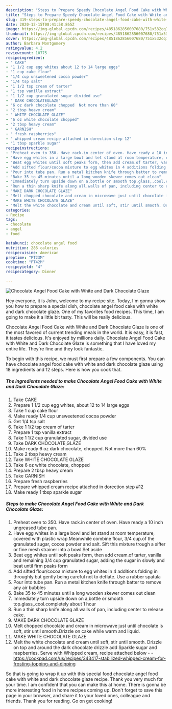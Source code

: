 ```yaml
---
description: "Steps to Prepare Speedy Chocolate Angel Food Cake with White and Dark Chocolate Glaze"
title: "Steps to Prepare Speedy Chocolate Angel Food Cake with White and Dark Chocolate Glaze"
slug: 319-steps-to-prepare-speedy-chocolate-angel-food-cake-with-white-and-dark-chocolate-glaze
date: 2020-12-15T08:41:58.865Z
image: https://img-global.cpcdn.com/recipes/4851862856007680/751x532cq70/chocolate-angel-food-cake-with-white-and-dark-chocolate-glaze-recipe-main-photo.jpg
thumbnail: https://img-global.cpcdn.com/recipes/4851862856007680/751x532cq70/chocolate-angel-food-cake-with-white-and-dark-chocolate-glaze-recipe-main-photo.jpg
cover: https://img-global.cpcdn.com/recipes/4851862856007680/751x532cq70/chocolate-angel-food-cake-with-white-and-dark-chocolate-glaze-recipe-main-photo.jpg
author: Barbara Montgomery
ratingvalue: 4.2
reviewcount: 10775
recipeingredient:
- " CAKE"
- "1 1/2 cup egg whites about 12 to 14 large eggs"
- "1 cup cake flour"
- "1/4 cup unsweetened cocoa powder"
- "1/4 tsp salt"
- "1 1/2 tsp cream of tarter"
- "1 tsp vanilla extract"
- "1 1/2 cup granulated sugar divided use"
- " DARK CHOCOLATEGLAZE"
- "6 oz dark chocolate chopped  Not more than 60"
- "2 tbsp heavy cream"
- " WHITE CHOCOLATE GLAZE"
- "6 oz white chocolate chopped"
- "2 tbsp heavy cream"
- " GARNISH"
- " fresh raspberries"
- " whipped cream recipe attached in dorection step 12"
- "1 tbsp sparkle sugar"
recipeinstructions:
- "Preheat oven to 350. Have rack.in center of oven. Have ready a 10 inch ungreased tube pan."
- "Have egg whites in a large bowl and let stand at room temperature, covered with plastic wrap.Meanwhile combine flour, 3/4 cup.of the granulated sugar, cocoa powder and salt. Sift this mixture trough a sifter or fine mesh strainer into a bowl Set aside"
- "Beat egg whites until soft peaks form, then add cream.of tarter, vanilla and remaining  3/4 cup granulated sugar, adding the sugar in slowly and beat until firm peaks form"
- "Add sifted flour/cocoa mixture to egg whites in 4 additions folding in throughly but gently being careful not to deflate. Use a rubber spatula"
- "Pour into tube pan. Run a metal kitchen knife through batter to remove any air bubbles"
- "Bake 35 to 45 minutes until a long wooden skewer comes out clean"
- "Immediately turn upside down on a,bottle or smooth top.glass,.cool.completely about 1 hour"
- "Run a thin sharp knife along all.walls of pan, including center to release cake."
- "MAKE DARK CHOCOLATE GLAZE"
- "Melt chopped chocolate and cream in microwave just until chocolate is soft, stir until smooth.Drizzle on cake while warm and liquid."
- "MAKE WHITE CHOCOLATE GLAZE"
- "Melt the white chocolate and cream until soft, stir until smooth. Drizzle on top and around the dark chocolate drizzle add Sparkle sugar and raspberries. Serve with Whipped cream, recipe attached below  https://cookpad.com/us/recipes/343417-stabilized-whipped-cream-for-frosting-topping-and-dipping"
categories:
- Recipe
tags:
- chocolate
- angel
- food

katakunci: chocolate angel food 
nutrition: 286 calories
recipecuisine: American
preptime: "PT23M"
cooktime: "PT42M"
recipeyield: "4"
recipecategory: Dinner

---
```



![Chocolate Angel Food Cake with White and Dark Chocolate Glaze](https://img-global.cpcdn.com/recipes/4851862856007680/751x532cq70/chocolate-angel-food-cake-with-white-and-dark-chocolate-glaze-recipe-main-photo.jpg)

Hey everyone, it is John, welcome to my recipe site. Today, I'm gonna show you how to prepare a special dish, chocolate angel food cake with white and dark chocolate glaze. One of my favorites food recipes. This time, I am going to make it a little bit tasty. This will be really delicious.



Chocolate Angel Food Cake with White and Dark Chocolate Glaze is one of the most favored of current trending meals in the world. It is easy, it is fast, it tastes delicious. It's enjoyed by millions daily. Chocolate Angel Food Cake with White and Dark Chocolate Glaze is something that I have loved my entire life. They're fine and they look fantastic.


To begin with this recipe, we must first prepare a few components. You can have chocolate angel food cake with white and dark chocolate glaze using 18 ingredients and 12 steps. Here is how you cook that.

<!--inarticleads1-->

##### The ingredients needed to make Chocolate Angel Food Cake with White and Dark Chocolate Glaze:

1. Take  CAKE
1. Prepare 1 1/2 cup egg whites, about 12 to 14 large eggs
1. Take 1 cup cake flour
1. Make ready 1/4 cup unsweetened cocoa powder
1. Get 1/4 tsp salt
1. Take 1 1/2 tsp cream of tarter
1. Prepare 1 tsp vanilla extract
1. Take 1 1/2 cup granulated sugar, divided use
1. Take  DARK CHOCOLATE,GLAZE
1. Make ready 6 oz dark chocolate, chopped.  Not more than 60%
1. Take 2 tbsp heavy cream
1. Take  WHITE CHOCOLATE GLAZE
1. Take 6 oz white chocolate, chopped
1. Prepare 2 tbsp heavy cream
1. Take  GARNISH
1. Prepare  fresh raspberries
1. Prepare  whipped cream recipe attached in dorection step #12
1. Make ready 1 tbsp sparkle sugar




<!--inarticleads2-->

##### Steps to make Chocolate Angel Food Cake with White and Dark Chocolate Glaze:

1. Preheat oven to 350. Have rack.in center of oven. Have ready a 10 inch ungreased tube pan.
1. Have egg whites in a large bowl and let stand at room temperature, covered with plastic wrap.Meanwhile combine flour, 3/4 cup.of the granulated sugar, cocoa powder and salt. Sift this mixture trough a sifter or fine mesh strainer into a bowl Set aside
1. Beat egg whites until soft peaks form, then add cream.of tarter, vanilla and remaining  3/4 cup granulated sugar, adding the sugar in slowly and beat until firm peaks form
1. Add sifted flour/cocoa mixture to egg whites in 4 additions folding in throughly but gently being careful not to deflate. Use a rubber spatula
1. Pour into tube pan. Run a metal kitchen knife through batter to remove any air bubbles
1. Bake 35 to 45 minutes until a long wooden skewer comes out clean
1. Immediately turn upside down on a,bottle or smooth top.glass,.cool.completely about 1 hour
1. Run a thin sharp knife along all.walls of pan, including center to release cake.
1. MAKE DARK CHOCOLATE GLAZE
1. Melt chopped chocolate and cream in microwave just until chocolate is soft, stir until smooth.Drizzle on cake while warm and liquid.
1. MAKE WHITE CHOCOLATE GLAZE
1. Melt the white chocolate and cream until soft, stir until smooth. Drizzle on top and around the dark chocolate drizzle add Sparkle sugar and raspberries. Serve with Whipped cream, recipe attached below -  - https://cookpad.com/us/recipes/343417-stabilized-whipped-cream-for-frosting-topping-and-dipping




So that is going to wrap it up with this special food chocolate angel food cake with white and dark chocolate glaze recipe. Thank you very much for your time. I am confident that you can make this at home. There is gonna be more interesting food in home recipes coming up. Don't forget to save this page in your browser, and share it to your loved ones, colleague and friends. Thank you for reading. Go on get cooking!

